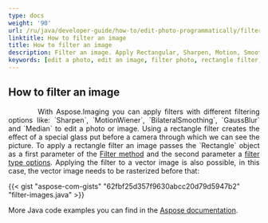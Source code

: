 ```yaml
---
type: docs
weight: '90'
url: /ru/java/developer-guide/how-to/edit-photo-programmatically/filter-image
linktitle: How to filter an image
title: How to filter an image
description: Filter an image. Apply Rectangular, Sharpen, Motion, Smoothing, Blur, and Median filters.
keywords: [edit a photo, edit an image, filter photo, rectangle filter, sharpen filter, Gauss blur]
---
```


## How to filter an image

<p align='justify'>
&nbsp;&nbsp;&nbsp;&nbsp;&nbsp;&nbsp;&nbsp;&nbsp;
With Aspose.Imaging you can apply filters with different filtering options like: `Sharpen`, `MotionWiener`, `BilateralSmoothing`, `GaussBlur` and `Median` to edit a photo or image. Using a rectangle filter creates the effect of a special glass put before a camera through which we can see the picture. To apply a rectangle filter an image passes the `Rectangle` object as a first parameter of the
<a href="https://reference.aspose.com/imaging/ru/java/com.aspose.imaging/rasterimage/#filter-com.aspose.imaging.Rectangle-com.aspose.imaging.imagefilters.filteroptions.FilterOptionsBase-">Filter method</a>  and the second parameter a
<a href="https://reference.aspose.com/imaging/ru/java/com.aspose.imaging.imagefilters.filteroptions/">filter type options</a>. Applying the filter to a vector image is also possible, in this case, the vector image needs to be rasterized before that:
</p>

{{< gist "aspose-com-gists" "62fbf25d357f9630abcc20d79d5947b2" "filter-images.java" >}}

More Java code examples you can find in the <a href="https://docs.aspose.com/imaging/ru/java/applying-median-and-wiener-filters/">Aspose documentation</a>.
